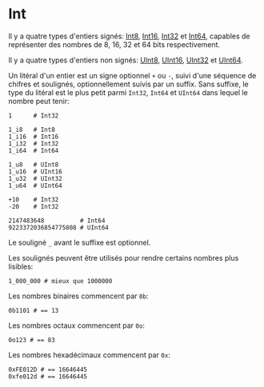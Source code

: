 # Int

Il y a quatre types d'entiers signés: [Int8](http://crystal-lang.org/api/Int8.html),
[Int16](http://crystal-lang.org/api/Int16.html), [Int32](http://crystal-lang.org/api/Int32.html)
et [Int64](http://crystal-lang.org/api/Int64.html), capables de représenter des nombres de 8, 16, 32 et 64 bits respectivement.

Il y a quatre types d'entiers non signés: [UInt8](http://crystal-lang.org/api/UInt8.html),
[UInt16](http://crystal-lang.org/api/UInt16.html), [UInt32](http://crystal-lang.org/api/UInt32.html)
et [UInt64](http://crystal-lang.org/api/UInt64.html).

Un litéral d'un entier est un signe optionnel `+` ou `-`,
suivi d'une séquence de chifres et soulignés, optionnellement suivis par un suffix.
Sans suffixe, le type du litéral est le plus petit parmi `Int32`, `Int64` et `UInt64`
dans lequel le nombre peut tenir:

```crystal
1      # Int32

1_i8   # Int8
1_i16  # Int16
1_i32  # Int32
1_i64  # Int64

1_u8   # UInt8
1_u16  # UInt16
1_u32  # UInt32
1_u64  # UInt64

+10    # Int32
-20    # Int32

2147483648          # Int64
9223372036854775808 # UInt64
```

Le souligné `_` avant le suffixe est optionnel.

Les soulignés peuvent être utilisés pour rendre certains nombres plus lisibles:

```crystal
1_000_000 # mieux que 1000000
```

Les nombres binaires commencent par `0b`:

```crystal
0b1101 # == 13
```

Les nombres octaux commencent par `0o`:

```crystal
0o123 # == 83
```

Les nombres hexadécimaux commencent par `0x`:

```crystal
0xFE012D # == 16646445
0xfe012d # == 16646445
```
